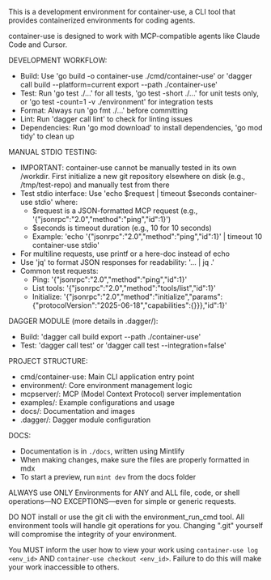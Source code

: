 This is a development environment for container-use, a CLI tool that provides containerized environments for coding agents.

container-use is designed to work with MCP-compatible agents like Claude Code and Cursor.

DEVELOPMENT WORKFLOW:

- Build: Use 'go build -o container-use ./cmd/container-use' or 'dagger call build --platform=current export --path ./container-use'
- Test: Run 'go test ./...' for all tests, 'go test -short ./...' for unit tests only, or 'go test -count=1 -v ./environment' for integration tests
- Format: Always run 'go fmt ./...' before committing
- Lint: Run 'dagger call lint' to check for linting issues
- Dependencies: Run 'go mod download' to install dependencies, 'go mod tidy' to clean up

MANUAL STDIO TESTING:
- IMPORTANT: container-use cannot be manually tested in its own /workdir. First initialize a new git repository elsewhere on disk (e.g., /tmp/test-repo) and manually test from there
- Test stdio interface: Use 'echo $request | timeout $seconds container-use stdio' where:
  - $request is a JSON-formatted MCP request (e.g., '{"jsonrpc":"2.0","method":"ping","id":1}')
  - $seconds is timeout duration (e.g., 10 for 10 seconds)
  - Example: 'echo '{"jsonrpc":"2.0","method":"ping","id":1}' | timeout 10 container-use stdio'
- For multiline requests, use printf or a here-doc instead of echo
- Use 'jq' to format JSON responses for readability: '... | jq .'
- Common test requests:
  - Ping: '{"jsonrpc":"2.0","method":"ping","id":1}'
  - List tools: '{"jsonrpc":"2.0","method":"tools/list","id":1}'
  - Initialize: '{"jsonrpc":"2.0","method":"initialize","params":{"protocolVersion":"2025-06-18","capabilities":{}}},"id":1}'

DAGGER MODULE (more details in .dagger/):

- Build: 'dagger call build export --path ./container-use'
- Test: 'dagger call test' or 'dagger call test --integration=false'

PROJECT STRUCTURE:

- cmd/container-use: Main CLI application entry point
- environment/: Core environment management logic
- mcpserver/: MCP (Model Context Protocol) server implementation
- examples/: Example configurations and usage
- docs/: Documentation and images
- .dagger/: Dagger module configuration

DOCS:

- Documentation is in `./docs`, written using Mintlify
- When making changes, make sure the files are properly formatted in mdx
- To start a preview, run `mint dev` from the docs folder

<!-- container-use-rules -->
ALWAYS use ONLY Environments for ANY and ALL file, code, or shell operations—NO EXCEPTIONS—even for simple or generic requests.

DO NOT install or use the git cli with the environment_run_cmd tool. All environment tools will handle git operations for you. Changing ".git" yourself will compromise the integrity of your environment.

You MUST inform the user how to view your work using `container-use log <env_id>` AND `container-use checkout <env_id>`. Failure to do this will make your work inaccessible to others.

<!-- container-use-rules -->
